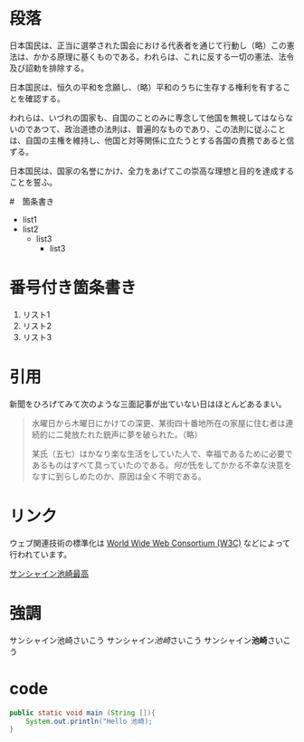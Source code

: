 # 段落
日本国民は、正当に選挙された国会における代表者を通じて行動し（略）この憲法は、かかる原理に基くものである。われらは、これに反する一切の憲法、法令及び詔勅を排除する。

日本国民は、恒久の平和を念願し、（略）平和のうちに生存する権利を有することを確認する。

われらは、いづれの国家も、自国のことのみに専念して他国を無視してはならないのであつて、政治道徳の法則は、普遍的なものであり、この法則に従ふことは、自国の主権を維持し、他国と対等関係に立たうとする各国の責務であると信ずる。

日本国民は、国家の名誉にかけ、全力をあげてこの崇高な理想と目的を達成することを誓ふ。

#　箇条書き
 - list1
 - list2
    - list3
        - list3

# 番号付き箇条書き
1. リスト1
2. リスト2
3. リスト3


# 引用
新聞をひろげてみて次のような三面記事が出ていない日はほとんどあるまい。

> 水曜日から木曜日にかけての深更、某街四十番地所在の家屋に住む者は連続的に二発放たれた銃声に夢を破られた。（略）
> 
> 某氏（五七）はかなり楽な生活をしていた人で、幸福であるために必要であるものはすべて具っていたのである。*何が*氏をしてかかる不幸な決意をなすに到らしめたのか、原因は全く不明である。


# リンク
ウェブ関連技術の標準化は [World Wide Web Consortium (W3C)](http://www.w3.org/) などによって行われています。

[サンシャイン池崎最高](images/sukusho.png)

# 強調
サンシャイン池崎さいこう
サンシャイン*池崎*さいこう
サンシャイン**池崎**さいこう


# code
```java
public static void main (String []){
    System.out.println("Hello 池崎);
}
```